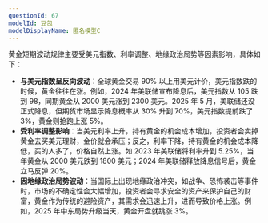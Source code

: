 ```yaml
---
questionId: 67
modelId: 豆包
modelDisplayName: 匿名模型C
---
```

黄金短期波动规律主要受美元指数、利率调整、地缘政治局势等因素影响，具体如下：

- **与美元指数呈反向波动**：全球黄金交易 90% 以上用美元计价，美元指数跌的时候，黄金往往在涨。例如，2024 年美联储宣布降息后，美元指数从 105 跌到 98，同期黄金从 2000 美元涨到 2300 美元。2025 年 5 月，美联储还没正式降息，但期货市场显示降息概率从 30% 升到 70%，美元指数提前跌了 3%，黄金则抢跑上涨 5%。
- **受利率调整影响**：当美元利率上升，持有黄金的机会成本增加，投资者会卖掉黄金去买美元理财，金价就会承压；反之，利率下降，持有黄金的机会成本降低，买的人多了，价格自然上涨。如 2023 年美联储将利率升到 5.25%，当年黄金从 2000 美元跌到 1800 美元；2024 年美联储释放降息信号后，黄金立马反弹 20%。
- **因地缘政治局势波动**：当国际上出现地缘政治冲突，如战争、恐怖袭击等事件时，市场的不确定性会大幅增加，投资者会寻求安全的资产来保护自己的财富，黄金作为传统的避险资产，其需求会迅速上升，进而导致价格上涨。例如，2025 年中东局势升级当天，黄金开盘就跳涨 3%。